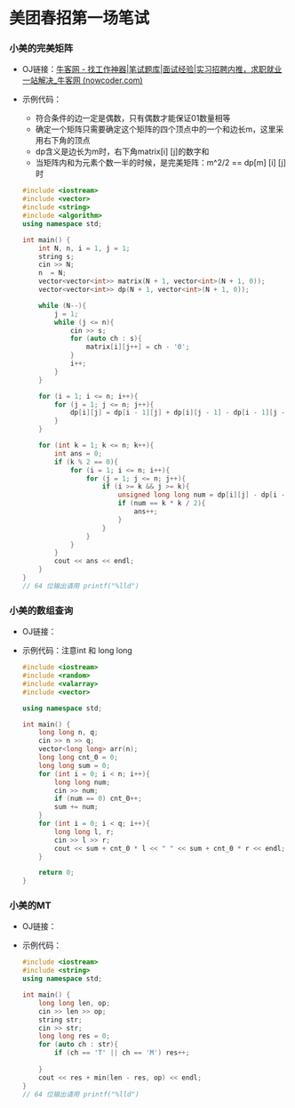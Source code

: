 # 美团春招第一场笔试

### 小美的完美矩阵

- OJ链接：[牛客网 - 找工作神器|笔试题库|面试经验|实习招聘内推，求职就业一站解决_牛客网 (nowcoder.com)](https://www.nowcoder.com/exam/test/82877433/detail?pid=55750560&examPageSource=Company&testCallback=https%3A%2F%2Fwww.nowcoder.com%2Fexam%2Fcompany&testclass=软件开发)

- 示例代码：

  - 符合条件的边一定是偶数，只有偶数才能保证01数量相等
  - 确定一个矩阵只需要确定这个矩阵的四个顶点中的一个和边长m，这里采用右下角的顶点
  - dp含义是边长为m时，右下角matrix[i] [j]的数字和
  - 当矩阵内和为元素个数一半的时候，是完美矩阵：m^2/2 == dp[m] [i] [j]时

  ```C++
  #include <iostream>
  #include <vector>
  #include <string>
  #include <algorithm>
  using namespace std;
  
  int main() {
      int N, n, i = 1, j = 1;
      string s;
      cin >> N;
      n  = N;
      vector<vector<int>> matrix(N + 1, vector<int>(N + 1, 0));
      vector<vector<int>> dp(N + 1, vector<int>(N + 1, 0));
  
      while (N--){
          j = 1;
          while (j <= n){
              cin >> s;
              for (auto ch : s){
                  matrix[i][j++] = ch - '0';
              }
              i++;
          }
      }
  
      for (i = 1; i <= n; i++){
          for (j = 1; j <= n; j++){
              dp[i][j] = dp[i - 1][j] + dp[i][j - 1] - dp[i - 1][j - 1] + matrix[i][j];
          }
      }
  
      for (int k = 1; k <= n; k++){
          int ans = 0;
          if (k % 2 == 0){
              for (i = 1; i <= n; i++){
                  for (j = 1; j <= n; j++){
                      if (i >= k && j >= k){
                          unsigned long long num = dp[i][j] - dp[i - k][j] - dp[i][j - k] + dp[i - k][j - k];//对角+ 直角- 减去重复的部分
                          if (num == k * k / 2){
                              ans++;
                          }
                      }
                  }
              }
          }
          cout << ans << endl;
      }
  }
  // 64 位输出请用 printf("%lld")
  ```

  

### 小美的数组查询

- OJ链接：

- 示例代码：注意int 和 long long

  ```C++
  #include <iostream>
  #include <random>
  #include <valarray>
  #include <vector>
  
  using namespace std;
  
  int main() {
      long long n, q;
      cin >> n >> q;
      vector<long long> arr(n);
      long long cnt_0 = 0;
      long long sum = 0;
      for (int i = 0; i < n; i++){
          long long num;
          cin >> num;
          if (num == 0) cnt_0++;
          sum += num;
      }
      for (int i = 0; i < q; i++){
          long long l, r;
          cin >> l >> r;
          cout << sum + cnt_0 * l << " " << sum + cnt_0 * r << endl;
      }
  
      return 0;
  }
  ```

  



### 小美的MT

- OJ链接：

- 示例代码：

  ```C++
  #include <iostream>
  #include <string>
  using namespace std;
  
  int main() {
      long long len, op;
      cin >> len >> op;
      string str;
      cin >> str;
      long long res = 0;
      for (auto ch : str){
          if (ch == 'T' || ch == 'M') res++;
           
      }
      cout << res + min(len - res, op) << endl;
  }
  // 64 位输出请用 printf("%lld")
  ```

  
